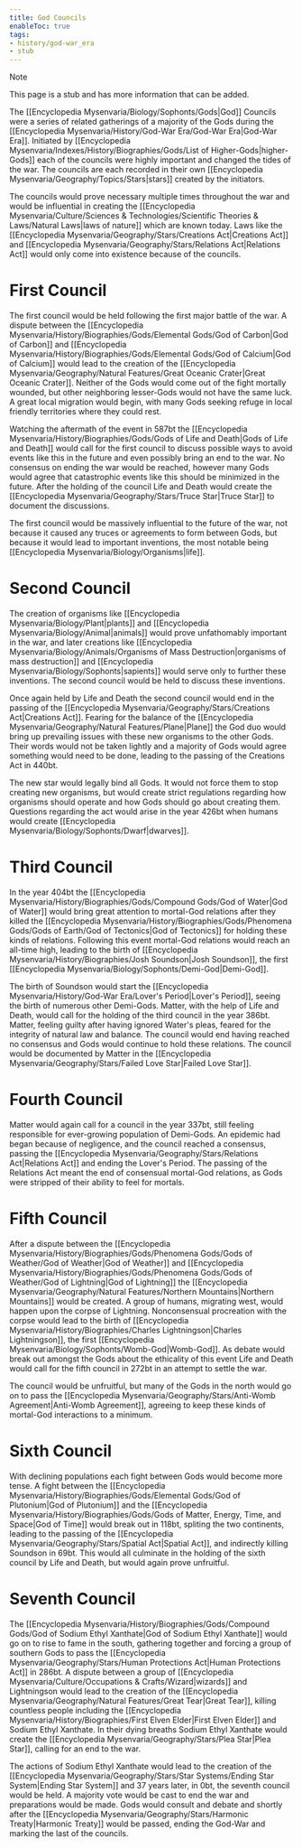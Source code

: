 ```yaml
---
title: God Councils
enableToc: true
tags:
- history/god-war_era
- stub
---
```


> [!note]
> This page is a stub and has more information that can be added.

The [[Encyclopedia Mysenvaria/Biology/Sophonts/Gods|God]] Councils were a series of related gatherings of a majority of the Gods during the [[Encyclopedia Mysenvaria/History/God-War Era/God-War Era|God-War Era]]. Initiated by [[Encyclopedia Mysenvaria/Indexes/History/Biographies/Gods/List of Higher-Gods|higher-Gods]] each of the councils were highly important and changed the tides of the war. The councils are each recorded in their own [[Encyclopedia Mysenvaria/Geography/Topics/Stars|stars]] created by the initiators. 

The councils would prove necessary multiple times throughout the war and would be influential in creating the [[Encyclopedia Mysenvaria/Culture/Sciences & Technologies/Scientific Theories & Laws/Natural Laws|laws of nature]] which are known today. Laws like the [[Encyclopedia Mysenvaria/Geography/Stars/Creations Act|Creations Act]] and [[Encyclopedia Mysenvaria/Geography/Stars/Relations Act|Relations Act]] would only come into existence because of the councils. 
# First Council
The first council would be held following the first major battle of the war. A dispute between the [[Encyclopedia Mysenvaria/History/Biographies/Gods/Elemental Gods/God of Carbon|God of Carbon]] and [[Encyclopedia Mysenvaria/History/Biographies/Gods/Elemental Gods/God of Calcium|God of Calcium]] would lead to the creation of the [[Encyclopedia Mysenvaria/Geography/Natural Features/Great Oceanic Crater|Great Oceanic Crater]]. Neither of the Gods would come out of the fight mortally wounded, but other neighboring lesser-Gods would not have the same luck. A great local migration would begin, with many Gods seeking refuge in local friendly territories where they could rest.

Watching the aftermath of the event in 587bt the [[Encyclopedia Mysenvaria/History/Biographies/Gods/Gods of Life and Death|Gods of Life and Death]] would call for the first council to discuss possible ways to avoid events like this in the future and even possibly bring an end to the war. No consensus on ending the war would be reached, however many Gods would agree that catastrophic events like this should be minimized in the future. After the holding of the council Life and Death would create the [[Encyclopedia Mysenvaria/Geography/Stars/Truce Star|Truce Star]] to document the discussions.

The first council would be massively influential to the future of the war, not because it caused any truces or agreements to form between Gods, but because it would lead to important inventions, the most notable being [[Encyclopedia Mysenvaria/Biology/Organisms|life]].
# Second Council
The creation of organisms like [[Encyclopedia Mysenvaria/Biology/Plant|plants]] and [[Encyclopedia Mysenvaria/Biology/Animal|animals]] would prove unfathomably important in the war, and later creations like [[Encyclopedia Mysenvaria/Biology/Animals/Organisms of Mass Destruction|organisms of mass destruction]] and [[Encyclopedia Mysenvaria/Biology/Sophonts|sapients]] would serve only to further these inventions. The second council would be held to discuss these inventions.

Once again held by Life and Death the second council would end in the passing of the [[Encyclopedia Mysenvaria/Geography/Stars/Creations Act|Creations Act]]. Fearing for the balance of the [[Encyclopedia Mysenvaria/Geography/Natural Features/Plane|Plane]] the God duo would bring up prevailing issues with these new organisms to the other Gods. Their words would not be taken lightly and a majority of Gods would agree something would need to be done, leading to the passing of the Creations Act in 440bt.

The new star would legally bind all Gods. It would not force them to stop creating new organisms, but would create strict regulations regarding how organisms should operate and how Gods should go about creating them. Questions regarding the act would arise in the year 426bt when humans would create [[Encyclopedia Mysenvaria/Biology/Sophonts/Dwarf|dwarves]]. 
# Third Council
In the year 404bt the [[Encyclopedia Mysenvaria/History/Biographies/Gods/Compound Gods/God of Water|God of Water]] would bring great attention to mortal-God relations after they killed the [[Encyclopedia Mysenvaria/History/Biographies/Gods/Phenomena Gods/Gods of Earth/God of Tectonics|God of Tectonics]] for holding these kinds of relations. Following this event mortal-God relations would reach an all-time high, leading to the birth of [[Encyclopedia Mysenvaria/History/Biographies/Josh Soundson|Josh Soundson]], the first [[Encyclopedia Mysenvaria/Biology/Sophonts/Demi-God|Demi-God]]. 

The birth of Soundson would start the [[Encyclopedia Mysenvaria/History/God-War Era/Lover's Period|Lover's Period]], seeing the birth of numerous other Demi-Gods. Matter, with the help of Life and Death, would call for the holding of the third council in the year 386bt. Matter, feeling guilty after having ignored Water's pleas, feared for the integrity of natural law and balance. The council would end having reached no consensus and Gods would continue to hold these relations. The council would be documented by Matter in the [[Encyclopedia Mysenvaria/Geography/Stars/Failed Love Star|Failed Love Star]].
# Fourth Council
Matter would again call for a council in the year 337bt, still feeling responsible for ever-growing population of Demi-Gods. An epidemic had began because of negligence, and the council reached a consensus, passing the [[Encyclopedia Mysenvaria/Geography/Stars/Relations Act|Relations Act]] and ending the Lover's Period. The passing of the Relations Act meant the end of consensual mortal-God relations, as Gods were stripped of their ability to feel for mortals.
# Fifth Council
After a dispute between the [[Encyclopedia Mysenvaria/History/Biographies/Gods/Phenomena Gods/Gods of Weather/God of Weather|God of Weather]] and [[Encyclopedia Mysenvaria/History/Biographies/Gods/Phenomena Gods/Gods of Weather/God of Lightning|God of Lightning]] the [[Encyclopedia Mysenvaria/Geography/Natural Features/Northern Mountains|Northern Mountains]] would be created. A group of humans, migrating west, would happen upon the corpse of Lightning. Nonconsensual procreation with the corpse would lead to the birth of [[Encyclopedia Mysenvaria/History/Biographies/Charles Lightningson|Charles Lightningson]], the first [[Encyclopedia Mysenvaria/Biology/Sophonts/Womb-God|Womb-God]]. As debate would break out amongst the Gods about the ethicality of this event Life and Death would call for the fifth council in 272bt in an attempt to settle the war.

The council would be unfruitful, but many of the Gods in the north would go on to pass the [[Encyclopedia Mysenvaria/Geography/Stars/Anti-Womb Agreement|Anti-Womb Agreement]], agreeing to keep these kinds of mortal-God interactions to a minimum.
# Sixth Council
With declining populations each fight between Gods would become more tense. A fight between the [[Encyclopedia Mysenvaria/History/Biographies/Gods/Elemental Gods/God of Plutonium|God of Plutonium]] and the [[Encyclopedia Mysenvaria/History/Biographies/Gods/Gods of Matter, Energy, Time, and Space|God of Time]] would break out in 118bt, spliting the two continents, leading to the passing of the [[Encyclopedia Mysenvaria/Geography/Stars/Spatial Act|Spatial Act]], and indirectly killing Soundson in 69bt. This would all culminate in the holding of the sixth council by Life and Death, but would again prove unfruitful.
# Seventh Council
The [[Encyclopedia Mysenvaria/History/Biographies/Gods/Compound Gods/God of Sodium Ethyl Xanthate|God of Sodium Ethyl Xanthate]] would go on to rise to fame in the south, gathering together and forcing a group of southern Gods to pass the [[Encyclopedia Mysenvaria/Geography/Stars/Human Protections Act|Human Protections Act]] in 286bt. A dispute between a group of [[Encyclopedia Mysenvaria/Culture/Occupations & Crafts/Wizard|wizards]] and Lightningson would lead to the creation of the [[Encyclopedia Mysenvaria/Geography/Natural Features/Great Tear|Great Tear]], killing countless people including the [[Encyclopedia Mysenvaria/History/Biographies/First Elven Elder|First Elven Elder]] and Sodium Ethyl Xanthate. In their dying breaths Sodium Ethyl Xanthate would create the [[Encyclopedia Mysenvaria/Geography/Stars/Plea Star|Plea Star]], calling for an end to the war.

The actions of Sodium Ethyl Xanthate would lead to the creation of the [[Encyclopedia Mysenvaria/Geography/Stars/Star Systems/Ending Star System|Ending Star System]] and 37 years later, in 0bt, the seventh council would be held. A majority vote would be cast to end the war and preparations would be made. Gods would consult and debate and shortly after the [[Encyclopedia Mysenvaria/Geography/Stars/Harmonic Treaty|Harmonic Treaty]] would be passed, ending the God-War and marking the last of the councils.